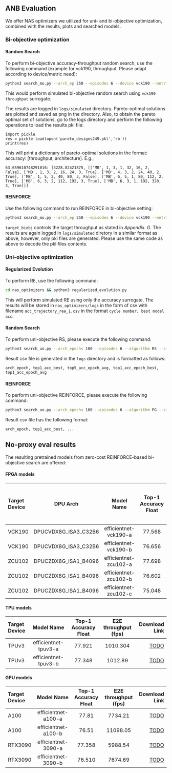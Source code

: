 ## ANB Evaluation
We offer NAS optimizers we utilized for uni- and bi-objective optimization, combined with the results, plots and searched models.

### Bi-objective optimization
#### Random Search
To perform bi-objective accuracy-throughput random search, use the following command (example for vck190, throughput. Please adapt according to device/metric need):

``` bash
python3 search_mo.py --arch_ep 250 --episodes 6 --device vck190 --metric throughput --algorithm RS --simulated
```

This would perform simulated bi-objective random search using `vck190` `throughput` surrogate.

The results are logged in `logs/simulated` directory. Pareto-optimal solutions are plotted and saved as png in the directory. Also, to obtain the pareto optimal set of solutions, go to the logs directory and perform the following operations to load the results pkl file:

``` python3
import pickle
res = pickle.load(open('pareto_designs249.pkl','rb'))
print(res)
``` 

This will print a dictionary of pareto-optimal solutions in the format: accuracy: [throughput, architecture]. E.g., 

``` python3
63.659610748291016: [3228.82421875, [['MB', 1, 3, 1, 32, 16, 2, False], ['MB', 1, 3, 2, 16, 24, 3, True], ['MB', 4, 3, 2, 24, 40, 2, True], ['MB', 1, 5, 2, 40, 80, 3, False], ['MB', 6, 5, 1, 80, 112, 2, True], ['MB', 6, 3, 2, 112, 192, 3, True], ['MB', 6, 3, 1, 192, 320, 3, True]]]
```

#### REINFORCE
Use the following command to run REINFORCE in bi-objective setting:

``` bash
python3 search_mo.py --arch_ep 250 --episodes 6 --device vck190 --metric throughput --algorithm PG --simulated --target_biobj 3000
```

`target_biobj` controls the target throughput as stated in _Appendix. G_. The results are again logged in `logs/simulated` diretory in a similar format as above, however, only pkl files are generated. Please use the same code as above to decode the pkl files contents.


### Uni-objective optimization
#### Regularized Evolution
To perform RE, use the following command:

``` bash
cd nas_optimizers && python3 regularized_evolution.py
```

This will perform simulated RE using only the accuracy surrogate. The results will be stored in `nas_optimizers/logs` in the form of csv with filename `acc_trajectory_rea_1.csv` in the format `cycle number, best model acc`.

#### Random Search
To perform uni-objective RS, please execute the following command:

``` bash
python3 search_uo.py --arch_epochs 100 --episodes 6 --algorithm RS --simulated
```

Result csv file is generated in the `logs` directory and is formatted as follows:

``` python3
arch_epoch, top1_acc_best, top5_acc_epoch_avg, top1_acc_epoch_best, top1_acc_epoch_avg
```

#### REINFORCE
To perform uni-objective REINFORCE, please execute the following command:

``` bash
python3 search_uo.py --arch_epochs 100 --episodes 6 --algorithm PG --simulated
```

Result csv file has the following format:

``` python3
arch_epoch, top1_acc_best, ...
```

## No-proxy eval results
The resulting pretrained models from zero-cost REINFORCE-based bi-objective search are offered:

#### FPGA models
| Target Device | DPU Arch | Model Name | Top-1 Accuracy Float | Top-1 Accuracy Quantized | E2E throughput (fps), Multi Thread, measured on target | Download Link |
| :--- |    :----:  |    :----:    |    :----:   |     :----:   | :----: |    ---: |
| VCK190 | DPUCVDX8G_ISA3_C32B6 | efficientnet-vck190-a | 77.568 | 76.966 | 2805.14 | [TODO]() |
| VCK190 | DPUCVDX8G_ISA3_C32B6 | efficientnet-vck190-b | 76.656 | 76.300 | 4015.04 | [TODO]() |
| ZCU102 | DPUCZDX8G_ISA1_B4096 | efficientnet-zcu102-a | 77.698 | 77.432 | 271.94 | [TODO]() |
| ZCU102 | DPUCZDX8G_ISA1_B4096 | efficientnet-zcu102-b | 76.602 | 76.314 | 398.54 | [TODO]() |
| ZCU102 | DPUCZDX8G_ISA1_B4096 | efficientnet-zcu102-c | 75.048 | 74.794 | 520.06 | [TODO]() |

#### TPU models
| Target Device | Model Name | Top-1 Accuracy Float | E2E throughput (fps) | Download Link |
| :--- |    :----:  |    :----:  |    :----:  |    ---:  |
| TPUv3 | efficientnet-tpuv3-a | 77.921 | 1010.304 | [TODO]() |
| TPUv3 | efficientnet-tpuv3-b | 77.348 | 1012.89 | [TODO]() |

#### GPU models
| Target Device | Model Name | Top-1 Accuracy Float | E2E throughput (fps) | Download Link |
| :--- |    :----:  |    :----:  |    :----:  |    ---:  |
| A100 | efficientnet-a100-a | 77.81 | 7734.21 | [TODO]() |
| A100 | efficientnet-a100-b | 76.51 | 11098.05 | [TODO]() |
| RTX3090 | efficientnet-3090-a | 77.358 | 5988.54 | [TODO]() |
| RTX3090 | efficientnet-3090-b | 76.510 | 7674.69 | [TODO]() |

